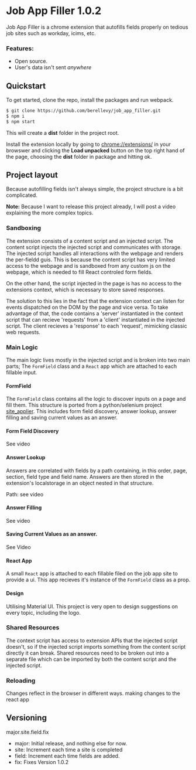 
# Job App Filler 1.0.2

Job App Filler is a chrome extension that autofills fields properly 
on tedious job sites such as workday, icims, etc.

### Features:

- Open source.
- User's data isn't sent *anywhere*

## Quickstart

To get started, clone the repo, install the packages and run webpack.

```bash
$ git clone https://github.com/berellevy/job_app_filler.git
$ npm i
$ npm start
```
This will create a **dist** folder in the project root.

Install the extension locally by going to <chrome://extensions/> in your browswer 
and clicking the **Load unpacked** button on the top right hand of the page, choosing the **dist** 
folder in package and hitting ok.

## Project layout

Because autofilling fields isn't always simple, the project structure is a bit complicated. 

**Note:** Because I want to release this project already, I will post a video explaining the more complex topics.

### Sandboxing

The extension consists of a content script and an injected script.
The content script injects the injected script and communicates with storage.
The injected script handles all interactions with the webpage and renders the per-fieldd guis.
This is because the content script has very limited access to the webpage and is sandboxed from 
any custom js on the webpage, which is needed to fill React controled form fields.

On the other hand, the script injected in the page is has no access to the extensions context, 
which is necessary to store saved responses.

The solution to this lies in the fact that the extension context can listen for events dispatched
on the DOM by the page and vice versa. To take advantage of that, the code contains a 'server' 
instantiated in the context script that can recieve 'requests' from a 'client' instantiated in 
the injected script. The client recieves a 'response' to each 'request', mimicking classic web requests.

### Main Logic

The main logic lives mostly in the injected script and is broken into two main parts; 
The `FormField` class and a `React` app which are attached to each fillable input.

#### FormField
The `FormField` class contains all the logic to discover inputs on a page and fill them.
This structure is ported from a python/selenium project [site_applier](https://github.com/berellevy/site_applier). 
This includes form field discovery, answer lookup, answer filling and saving current values as an answer.

#### Form Field Discovery
See video

#### Answer Lookup
Answers are correlated with fields by a path containing, in this order, page, section, field type and field name.
Answers are then stored in the extension's localstorage in an object nested in that structure.

Path: see video 

#### Answer Filling

See video

#### Saving Current Values as an answer.

See Video

#### React App
A small `React` app is attached to each fillable filed on the job app site to provide a ui.
This app recieves it's instance of the `FormField` class as a prop. 

#### Design

Utilising Material UI. This project is very open to design suggestions on every topic, including the logo.

### Shared Resources

The context script has access to extension APIs that the injected script doesn't, so if the injected 
script imports something from the content script directly it can break. Shared resources need to be 
broken out into a separate file which can be imported by both the content script and the injected script.

### Reloading

Changes reflect in the browser in different ways. making changes to the react app

## Versioning

major.site.field.fix
- major: Initial release, and nothing else for now.
- site: Increment each time a site is completed
- field: Increment each time fields are added.
- fix: Fixes
Version 1.0.2


